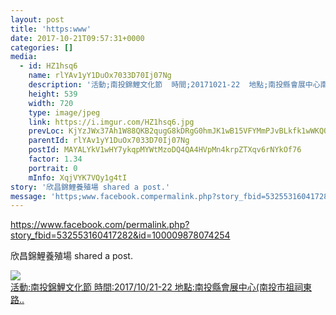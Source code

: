 ```yaml
---
layout: post
title: 'https:www' 
date: 2017-10-21T09:57:31+0000 
categories: [] 
media:
  - id: HZ1hsq6
    name: rlYAv1yY1DuOx7033D70Ij07Ng
    description: '活動;南投錦鯉文化節  時間;20171021-22  地點;南投縣會展中心南投市祖祠東路26號'   
    height: 539
    width: 720
    type: image/jpeg
    link: https://i.imgur.com/HZ1hsq6.jpg
    prevLoc: KjYzJWx37Ah1W88QKB2qugG8kDRgG0hmJK1wB15VFYMmPJvBLkfk1wWKQQYBIB4q8gy6KyivnQrQj3POHJ4K4K7vGEcK9LDXGvWDU4vqA7J4L1UlDR7o2MAliLZRjgR1JPH47xWjLjKAFn6jrpnXp1f7zkLL4GnJcRO0rRL1K3FOyy7Nkz4XtXl5K33YRyHmrAoDQY8RfO6O1vOQ6oCLVME0Q5JZc9y05qQpBlFmzNv0KvpOHkjMGKEqgAiA7NvPrP3ku7W
    parentId: rlYAv1yY1DuOx7033D70Ij07Ng
    postId: MAYALYkV1wHY7ykqpMYWtMzoDQ4QA4HVpMn4krpZTXqv6rNYkOf76
    factor: 1.34
    portrait: 0
    mInfo: XqjVYK7VQy1g4tI
story: '欣昌錦鯉養殖場 shared a post.'  
message: 'https;www.facebook.compermalink.php?story_fbid=532553160417282id=100..'  
---
```


https://www.facebook.com/permalink.php?story_fbid=532553160417282&id=100009878074254
 
 
[//]: #story:
欣昌錦鯉養殖場 shared a post.


[//]: #media:  
<a href="https://i.imgur.com/HZ1hsq6.jpg"><img class="postImage" src="https://i.imgur.com/HZ1hsq6h.jpg" />  
活動:南投錦鯉文化節
時間:2017/10/21-22
地點:南投縣會展中心(南投市祖祠東路..  
 </a>   
